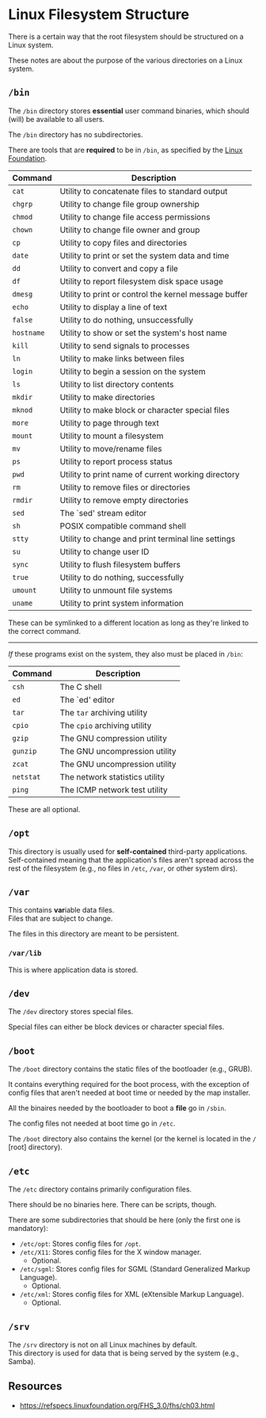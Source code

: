 # Linux Filesystem Structure

There is a certain way that the root filesystem should be structured on a Linux
system.  

These notes are about the purpose of the various directories on a Linux system.  

## `/bin`

The `/bin` directory stores **essential** user command binaries, which should (will) 
be available to all users.  

The `/bin` directory has no subdirectories.  

There are tools that are **required** to be in `/bin`, as specified by the [Linux
Foundation](https://refspecs.linuxfoundation.org/FHS_3.0/fhs/ch03s04.html).  

| Command | Description
|-|-
| `cat`     | Utility to concatenate files to standard output
| `chgrp`   | Utility to change file group ownership
| `chmod`   | Utility to change file access permissions
| `chown`   | Utility to change file owner and group
| `cp`      | Utility to copy files and directories
| `date`    | Utility to print or set the system data and time
| `dd`      | Utility to convert and copy a file
| `df`      | Utility to report filesystem disk space usage
| `dmesg`   | Utility to print or control the kernel message buffer
| `echo`    | Utility to display a line of text
| `false`   | Utility to do nothing, unsuccessfully
| `hostname`    | Utility to show or set the system's host name
| `kill`    | Utility to send signals to processes
| `ln`      | Utility to make links between files
| `login`   | Utility to begin a session on the system
| `ls`      | Utility to list directory contents
| `mkdir`   | Utility to make directories
| `mknod`   | Utility to make block or character special files
| `more`    | Utility to page through text
| `mount`   | Utility to mount a filesystem
| `mv`      | Utility to move/rename files
| `ps`      | Utility to report process status
| `pwd`     | Utility to print name of current working directory
| `rm`      | Utility to remove files or directories
| `rmdir`   | Utility to remove empty directories
| `sed`     | The `sed' stream editor
| `sh`      | POSIX compatible command shell
| `stty`    | Utility to change and print terminal line settings
| `su`      | Utility to change user ID
| `sync`    | Utility to flush filesystem buffers
| `true`    | Utility to do nothing, successfully
| `umount`  | Utility to unmount file systems
| `uname`   | Utility to print system information

These can be symlinked to a different location as long as they're linked to the
correct command.  

---

*If* these programs exist on the system, they also must be placed in `/bin`:  

| Command |  Description
| - |  -
| `csh`     | The C shell 
| `ed`      | The `ed' editor 
| `tar`     | The `tar` archiving utility 
| `cpio`    | The `cpio` archiving utility 
| `gzip`    | The GNU compression utility 
| `gunzip`  | The GNU uncompression utility 
| `zcat`    | The GNU uncompression utility 
| `netstat` | The network statistics utility 
| `ping`    | The ICMP network test utility 

These are all optional.  

## `/opt`
This directory is usually used for **self-contained** third-party applications.  
Self-contained meaning that the application's files aren't spread across the rest of
the filesystem (e.g., no files in `/etc`, `/var`, or other system dirs).  


## `/var`

This contains **var**iable data files.  
Files that are subject to change.  

The files in this directory are meant to be persistent.  


### `/var/lib`

This is where application data is stored.  

## `/dev`

The `/dev` directory stores special files.  

Special files can either be block devices or character special files.  


## `/boot`

The `/boot` directory contains the static files of the bootloader (e.g., GRUB).  

It contains everything required for the boot process, with the exception of config
files that aren't needed at boot time or needed by the map installer.  

All the binaires needed by the bootloader to boot a **file** go in `/sbin`.  

The config files not needed at boot time go in `/etc`.  

The `/boot` directory also contains the kernel (or the kernel is located in the `/` [root] directory).  


## `/etc`

The `/etc` directory contains primarily configuration files.  

There should be no binaries here. There can be scripts, though.  

There are some subdirectories that should be here (only the first one is mandatory):  

- `/etc/opt`: Stores config files for `/opt`.  
- `/etc/X11`: Stores config files for the X window manager.  
    - Optional.  
- `/etc/sgml`: Stores config files for SGML (Standard Generalized Markup Language).  
    - Optional.  
- `/etc/xml`: Stores config files for XML (eXtensible Markup Language).  
    - Optional.  




## `/srv`

The `/srv` directory is not on all Linux machines by default.  
This directory is used for data that is being served by the system (e.g., Samba).  

## Resources
- <https://refspecs.linuxfoundation.org/FHS_3.0/fhs/ch03.html>
